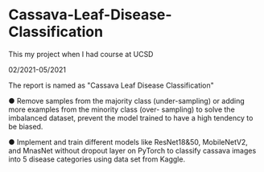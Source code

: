 # Cassava-Leaf-Disease-Classification

This my project when I had course at UCSD 

02/2021-05/2021

The report is named as "Cassava Leaf Disease Classification"

● Remove samples from the majority class (under-sampling) or adding more examples from the minority class (over- sampling) to solve the imbalanced dataset, prevent the model trained to have a high tendency to be biased.

● Implement and train different models like ResNet18&50, MobileNetV2, and MnasNet without dropout layer on PyTorch to classify cassava images into 5 disease categories using data set from Kaggle.
